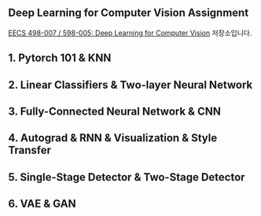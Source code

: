 ## Deep Learning for Computer Vision Assignment 

[EECS 498-007 / 598-005: Deep Learning for Computer Vision]() 저장소입니다.

## 1. Pytorch 101 & KNN 

## 2. Linear Classifiers & Two-layer Neural Network

## 3. Fully-Connected Neural Network & CNN

## 4. Autograd & RNN & Visualization & Style Transfer 

## 5. Single-Stage Detector & Two-Stage Detector

## 6. VAE & GAN